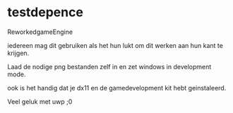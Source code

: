 # testdepence
 ReworkedgameEngine

iedereen mag dit gebruiken als het hun lukt om dit werken aan hun kant te krijgen.

Laad de nodige png bestanden zelf in en zet windows in development mode.

ook is het handig dat je dx11 en de gamedevelopment kit hebt geinstaleerd.

Veel geluk met uwp ;0

